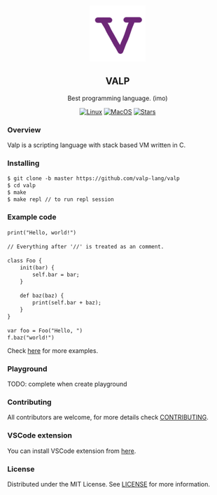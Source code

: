<div align="center">
	
![ValpLogo](docs/images/valp_logo_128x128.png)

## VALP
Best programming language. (imo)

[![Linux](https://github.com/valp-lang/valp/actions/workflows/linux.yml/badge.svg?branch=master)](https://github.com/valp-lang/valp/actions/workflows/linux.yml)
[![MacOS](https://github.com/valp-lang/valp/actions/workflows/macos.yml/badge.svg?branch=master)](https://github.com/valp-lang/valp/actions/workflows/macos.yml)
[![Stars](https://img.shields.io/github/stars/valp-lang/valp?logo=github)](https://github.com/valp-lang/valp)

</div>


### Overview
Valp is a scripting language with stack based VM written in C.

### Installing

```
$ git clone -b master https://github.com/valp-lang/valp
$ cd valp
$ make
$ make repl // to run repl session
```

### Example code

```
print("Hello, world!")

// Everything after '//' is treated as an comment.

class Foo {
	init(bar) {
		self.bar = bar;
	}

	def baz(baz) {
		print(self.bar + baz);
	}
}

var foo = Foo("Hello, ")
f.baz("world!")
```

Check [here](https://github.com/valp-lang/valp/blob/master/docs/examples) for more examples.

### Playground

TODO: complete when create playground 

### Contributing

All contributors are welcome, for more details check [CONTRIBUTING](https://github.com/valp-lang/valp/blob/master/CONTRIBUTING.md).

### VSCode extension

You can install VSCode extension from [here](https://github.com/valp-lang/valp-vscode).

### License

Distributed under the MIT License. See [LICENSE](https://github.com/valp-lang/valp/blob/master/LICENSE) for more information.
